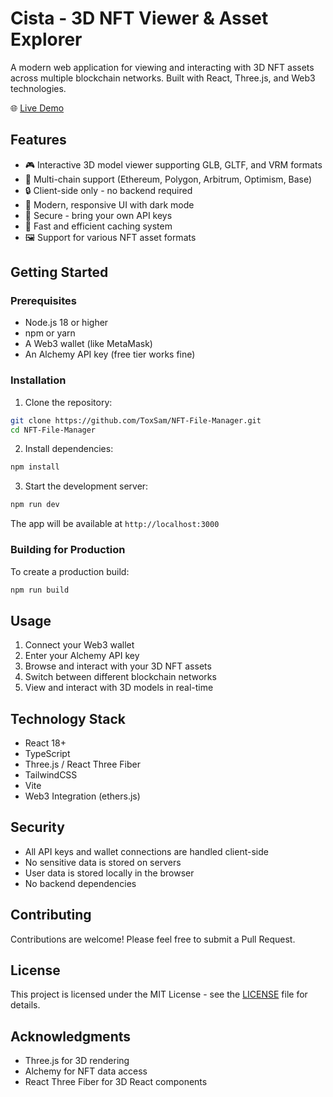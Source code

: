 # Cista - 3D NFT Viewer & Asset Explorer

A modern web application for viewing and interacting with 3D NFT assets across multiple blockchain networks. Built with React, Three.js, and Web3 technologies.

🌐 [Live Demo](https://toxsam.github.io/NFT-File-Manager/)

## Features

- 🎮 Interactive 3D model viewer supporting GLB, GLTF, and VRM formats
- 🔗 Multi-chain support (Ethereum, Polygon, Arbitrum, Optimism, Base)
- 🔒 Client-side only - no backend required
- 🎨 Modern, responsive UI with dark mode
- 🔑 Secure - bring your own API keys
- 💨 Fast and efficient caching system
- 🖼️ Support for various NFT asset formats

## Getting Started

### Prerequisites

- Node.js 18 or higher
- npm or yarn
- A Web3 wallet (like MetaMask)
- An Alchemy API key (free tier works fine)

### Installation

1. Clone the repository:
```bash
git clone https://github.com/ToxSam/NFT-File-Manager.git
cd NFT-File-Manager
```

2. Install dependencies:
```bash
npm install
```

3. Start the development server:
```bash
npm run dev
```

The app will be available at `http://localhost:3000`

### Building for Production

To create a production build:
```bash
npm run build
```

## Usage

1. Connect your Web3 wallet
2. Enter your Alchemy API key
3. Browse and interact with your 3D NFT assets
4. Switch between different blockchain networks
5. View and interact with 3D models in real-time

## Technology Stack

- React 18+
- TypeScript
- Three.js / React Three Fiber
- TailwindCSS
- Vite
- Web3 Integration (ethers.js)

## Security

- All API keys and wallet connections are handled client-side
- No sensitive data is stored on servers
- User data is stored locally in the browser
- No backend dependencies

## Contributing

Contributions are welcome! Please feel free to submit a Pull Request.

## License

This project is licensed under the MIT License - see the [LICENSE](LICENSE) file for details.

## Acknowledgments

- Three.js for 3D rendering
- Alchemy for NFT data access
- React Three Fiber for 3D React components 